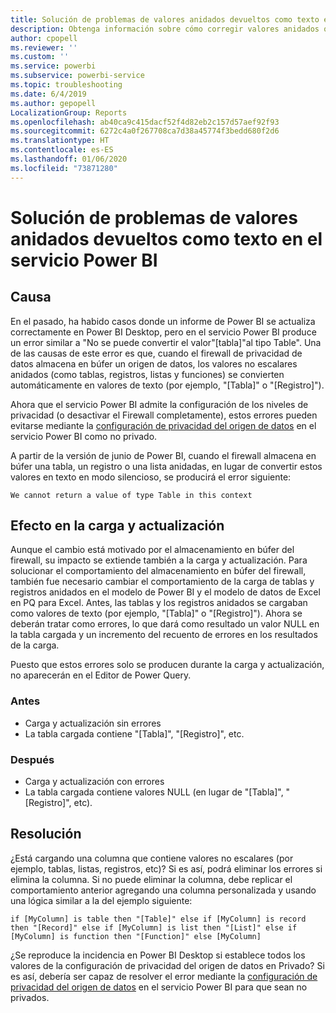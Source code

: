 ```yaml
---
title: Solución de problemas de valores anidados devueltos como texto en el servicio Power BI
description: Obtenga información sobre cómo corregir valores anidados que se convierten en una cadena cuando se usa una configuración de privacidad del origen de datos incorrecta
author: cpopell
ms.reviewer: ''
ms.custom: ''
ms.service: powerbi
ms.subservice: powerbi-service
ms.topic: troubleshooting
ms.date: 6/4/2019
ms.author: gepopell
LocalizationGroup: Reports
ms.openlocfilehash: ab40ca9c415dacf52f4d82eb2c157d57aef92f93
ms.sourcegitcommit: 6272c4a0f267708ca7d38a45774f3bedd680f2d6
ms.translationtype: HT
ms.contentlocale: es-ES
ms.lasthandoff: 01/06/2020
ms.locfileid: "73871280"
---
```

# <a name="troubleshooting-nested-values-returned-as-text-in-power-bi-service"></a>Solución de problemas de valores anidados devueltos como texto en el servicio Power BI

## <a name="cause"></a>Causa

En el pasado, ha habido casos donde un informe de Power BI se actualiza correctamente en Power BI Desktop, pero en el servicio Power BI produce un error similar a "No se puede convertir el valor"[tabla]"al tipo Table". Una de las causas de este error es que, cuando el firewall de privacidad de datos almacena en búfer un origen de datos, los valores no escalares anidados (como tablas, registros, listas y funciones) se convierten automáticamente en valores de texto (por ejemplo, "[Tabla]" o "[Registro]").

Ahora que el servicio Power BI admite la configuración de los niveles de privacidad (o desactivar el Firewall completamente), estos errores pueden evitarse mediante la [configuración de privacidad del origen de datos](https://powerbi.microsoft.com/blog/privacy-levels-for-cloud-data-sources/) en el servicio Power BI como no privado.

A partir de la versión de junio de Power BI, cuando el firewall almacena en búfer una tabla, un registro o una lista anidadas, en lugar de convertir estos valores en texto en modo silencioso, se producirá el error siguiente: 

`We cannot return a value of type Table in this context`

## <a name="effect-on-loadrefresh"></a>Efecto en la carga y actualización

Aunque el cambio está motivado por el almacenamiento en búfer del firewall, su impacto se extiende también a la carga y actualización. Para solucionar el comportamiento del almacenamiento en búfer del firewall, también fue necesario cambiar el comportamiento de la carga de tablas y registros anidados en el modelo de Power BI y el modelo de datos de Excel en PQ para Excel. Antes, las tablas y los registros anidados se cargaban como valores de texto (por ejemplo, "[Tabla]" o "[Registro]"). Ahora se deberán tratar como errores, lo que dará como resultado un valor NULL en la tabla cargada y un incremento del recuento de errores en los resultados de la carga.

Puesto que estos errores solo se producen durante la carga y actualización, no aparecerán en el Editor de Power Query.

### <a name="before"></a>Antes

- Carga y actualización sin errores
- La tabla cargada contiene "[Tabla]", "[Registro]", etc.
 

### <a name="after"></a>Después

- Carga y actualización con errores
- La tabla cargada contiene valores NULL (en lugar de "[Tabla]", "[Registro]", etc).
 

## <a name="resolution"></a>Resolución

¿Está cargando una columna que contiene valores no escalares (por ejemplo, tablas, listas, registros, etc)?
Si es así, podrá eliminar los errores si elimina la columna.
Si no puede eliminar la columna, debe replicar el comportamiento anterior agregando una columna personalizada y usando una lógica similar a la del ejemplo siguiente:

`if [MyColumn] is table then "[Table]" else if [MyColumn] is record then "[Record]" else if [MyColumn] is list then "[List]" else if [MyColumn] is function then "[Function]" else [MyColumn]`

¿Se reproduce la incidencia en Power BI Desktop si establece todos los valores de la configuración de privacidad del origen de datos en Privado?
Si es así, debería ser capaz de resolver el error mediante la [configuración de privacidad del origen de datos](https://powerbi.microsoft.com/blog/privacy-levels-for-cloud-data-sources/) en el servicio Power BI para que sean no privados.
